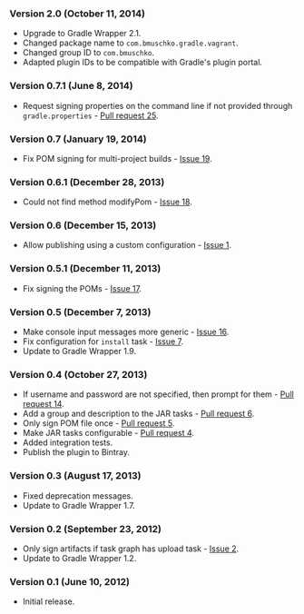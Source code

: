 ### Version 2.0 (October 11, 2014)

* Upgrade to Gradle Wrapper 2.1.
* Changed package name to `com.bmuschko.gradle.vagrant`.
* Changed group ID to `com.bmuschko`.
* Adapted plugin IDs to be compatible with Gradle's plugin portal.

### Version 0.7.1 (June 8, 2014)

* Request signing properties on the command line if not provided through `gradle.properties` - [Pull request 25](https://github.com/bmuschko/gradle-nexus-plugin/pull/25).

### Version 0.7 (January 19, 2014)

* Fix POM signing for multi-project builds - [Issue 19](https://github.com/bmuschko/gradle-nexus-plugin/issues/19).

### Version 0.6.1 (December 28, 2013)

* Could not find method modifyPom - [Issue 18](https://github.com/bmuschko/gradle-nexus-plugin/issues/18).

### Version 0.6 (December 15, 2013)

* Allow publishing using a custom configuration - [Issue 1](https://github.com/bmuschko/gradle-nexus-plugin/issues/1).

### Version 0.5.1 (December 11, 2013)

* Fix signing the POMs - [Issue 17](https://github.com/bmuschko/gradle-nexus-plugin/issues/17).

### Version 0.5 (December 7, 2013)

* Make console input messages more generic - [Issue 16](https://github.com/bmuschko/gradle-nexus-plugin/issues/16).
* Fix configuration for `install` task - [Issue 7](https://github.com/bmuschko/gradle-nexus-plugin/issues/7).
* Update to Gradle Wrapper 1.9.

### Version 0.4 (October 27, 2013)

* If username and password are not specified, then prompt for them - [Pull request 14](https://github.com/bmuschko/gradle-nexus-plugin/pull/14).
* Add a group and description to the JAR tasks - [Pull request 6](https://github.com/bmuschko/gradle-nexus-plugin/pull/6).
* Only sign POM file once - [Pull request 5](https://github.com/bmuschko/gradle-nexus-plugin/pull/5).
* Make JAR tasks configurable - [Pull request 4](https://github.com/bmuschko/gradle-nexus-plugin/pull/4).
* Added integration tests.
* Publish the plugin to Bintray.

### Version 0.3 (August 17, 2013)

* Fixed deprecation messages.
* Update to Gradle Wrapper 1.7.

### Version 0.2 (September 23, 2012)

* Only sign artifacts if task graph has upload task - [Issue 2](https://github.com/bmuschko/gradle-nexus-plugin/issues/2).
* Update to Gradle Wrapper 1.2.

### Version 0.1 (June 10, 2012)

* Initial release.